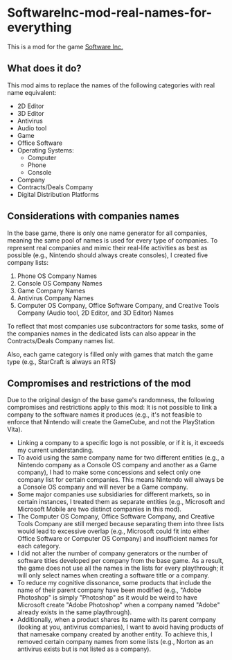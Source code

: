 # SoftwareInc-mod-real-names-for-everything

This is a mod for the game [Software Inc.](https://store.steampowered.com/app/362620/Software_Inc/)

## What does it do?

This mod aims to replace the names of the following categories with real name equivalent:
- 2D Editor
- 3D Editor
- Antivirus
- Audio tool
- Game
- Office Software
- Operating Systems:
    - Computer
    - Phone
    - Console
- Company
- Contracts/Deals Company
- Digital Distribution Platforms

## Considerations with companies names

In the base game, there is only one name generator for all companies, meaning the same pool of names is used for every type of companies. To represent real companies and mimic their real-life activities as best as possible (e.g., Nintendo should always create consoles), I created five company lists:

1. Phone OS Company Names
2. Console OS Company Names
3. Game Company Names
4. Antivirus Company Names
5. Computer OS Company, Office Software Company, and Creative Tools Company (Audio tool, 2D Editor, and 3D Editor) Names

To reflect that most companies use subcontractors for some tasks, some of the companies names in the dedicated lists can also appear in the Contracts/Deals Company names list.

Also, each game category is filled only with games that match the game type (e.g., StarCraft is always an RTS)

## Compromises and restrictions of the mod

Due to the original design of the base game's randomness, the following compromises and restrictions apply to this mod:
It is not possible to link a company to the software names it produces (e.g., it's not feasible to enforce that Nintendo will create the GameCube, and not the PlayStation Vita).
- Linking a company to a specific logo is not possible, or if it is, it exceeds my current understanding.
- To avoid using the same company name for two different entities (e.g., a Nintendo company as a Console OS company and another as a Game company), I had to make some concessions and select only one company list for certain companies. This means Nintendo will always be a Console OS company and will never be a Game company.
- Some major companies use subsidiaries for different markets, so in certain instances, I treated them as separate entities (e.g., Microsoft and Microsoft Mobile are two distinct companies in this mod).
- The Computer OS Company, Office Software Company, and Creative Tools Company are still merged because separating them into three lists would lead to excessive overlap (e.g., Microsoft could fit into either Office Software or Computer OS Company) and insufficient names for each category.
- I did not alter the number of company generators or the number of software titles developed per company from the base game. As a result, the game does not use all the names in the lists for every playthrough; it will only select names when creating a software title or a company.
- To reduce my cognitive dissonance, some products that include the name of their parent company have been modified (e.g., "Adobe Photoshop" is simply "Photoshop" as it would be weird to have Microsoft create "Adobe Photoshop" when a company named "Adobe" already exists in the same playthrough).
- Additionally, when a product shares its name with its parent company (looking at you, antivirus companies), I want to avoid having products of that namesake company created by another entity. To achieve this, I removed certain company names from some lists (e.g., Norton as an antivirus exists but is not listed as a company).
